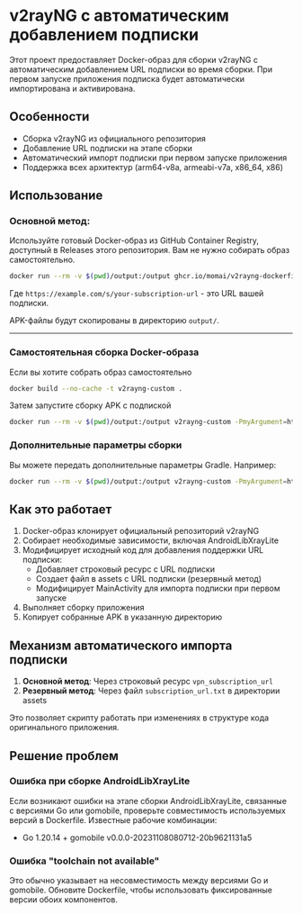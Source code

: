 # v2rayNG с автоматическим добавлением подписки

Этот проект предоставляет Docker-образ для сборки v2rayNG с автоматическим добавлением URL подписки во время сборки. При первом запуске приложения подписка будет автоматически импортирована и активирована.

## Особенности

- Сборка v2rayNG из официального репозитория
- Добавление URL подписки на этапе сборки
- Автоматический импорт подписки при первом запуске приложения
- Поддержка всех архитектур (arm64-v8a, armeabi-v7a, x86_64, x86)

## Использование

### Основной метод:

Используйте готовый Docker-образ из GitHub Container Registry, доступный в Releases этого репозитория. Вам не нужно собирать образ самостоятельно.

```bash
docker run --rm -v $(pwd)/output:/output ghcr.io/momai/v2rayng-dockerfile:latest -PmyArgument=https://example.com/s/your-subscription-url
```

Где `https://example.com/s/your-subscription-url` - это URL вашей подписки.

APK-файлы будут скопированы в директорию `output/`.
___

### Самостоятельная сборка Docker-образа
Если вы хотите собрать образ самостоятельно

```bash
docker build --no-cache -t v2rayng-custom .
```
Затем запустите сборку APK с подпиской

```bash
docker run --rm -v $(pwd)/output:/output v2rayng-custom -PmyArgument=https://example.com/s/your-subscription-url
```

### Дополнительные параметры сборки

Вы можете передать дополнительные параметры Gradle. Например:

```bash
docker run --rm -v $(pwd)/output:/output v2rayng-custom -PmyArgument=https://example.com/s/your-subscription-url --stacktrace --info --console=plain
```

## Как это работает

1. Docker-образ клонирует официальный репозиторий v2rayNG
2. Собирает необходимые зависимости, включая AndroidLibXrayLite
3. Модифицирует исходный код для добавления поддержки URL подписки:
   - Добавляет строковый ресурс с URL подписки
   - Создает файл в assets с URL подписки (резервный метод)
   - Модифицирует MainActivity для импорта подписки при первом запуске
4. Выполняет сборку приложения
5. Копирует собранные APK в указанную директорию

## Механизм автоматического импорта подписки

1. **Основной метод**: Через строковый ресурс `vpn_subscription_url`
2. **Резервный метод**: Через файл `subscription_url.txt` в директории assets

Это позволяет скрипту работать при изменениях в структуре кода оригинального приложения.

## Решение проблем

### Ошибка при сборке AndroidLibXrayLite

Если возникают ошибки на этапе сборки AndroidLibXrayLite, связанные с версиями Go или gomobile,
проверьте совместимость используемых версий в Dockerfile. Известные рабочие комбинации:

- Go 1.20.14 + gomobile v0.0.0-20231108080712-20b9621131a5

### Ошибка "toolchain not available"

Это обычно указывает на несовместимость между версиями Go и gomobile. Обновите Dockerfile,
чтобы использовать фиксированные версии обоих компонентов.
